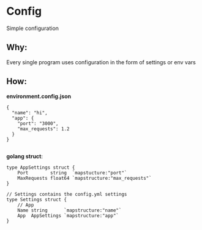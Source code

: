 
# Config

Simple configuration

## Why:

Every single program uses configuration in the form of settings or env vars

## How:

**environment.config.json**
```
{
  "name": "hi",
  "app": {
    "port": "3000",
    "max_requests": 1.2
  }
}


```

**golang struct**:
```
type AppSettings struct {
	Port        string  `mapstucture:"port"`
	MaxRequests float64 `mapstructure:"max_requests"`
}

// Settings contains the config.yml settings
type Settings struct {
	// App
	Name string      `mapstructure:"name"` 
	App  AppSettings `mapstructure:"app"`
}

```